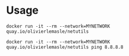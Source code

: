 # Usage

    docker run -it --rm --network=MYNETWORK quay.io/olivierlemasle/netutils

    docker run -it --rm --network=MYNETWORK quay.io/olivierlemasle/netutils ping 8.8.8.8
